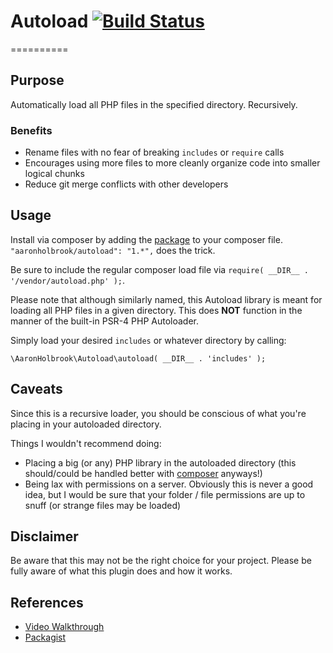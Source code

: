 # Autoload [![Build Status](https://travis-ci.org/AaronHolbrook/autoload.svg?branch=master)](https://travis-ci.org/AaronHolbrook/autoload)
==========

## Purpose
Automatically load all PHP files in the specified directory. Recursively.

### Benefits

* Rename files with no fear of breaking `includes` or `require` calls
* Encourages using more files to more cleanly organize code into smaller logical chunks
* Reduce git merge conflicts with other developers

## Usage
Install via composer by adding the [package](https://packagist.org/packages/aaronholbrook/autoload) to your composer file. `"aaronholbrook/autoload": "1.*",` does the trick.

Be sure to include the regular composer load file via `require( __DIR__ . '/vendor/autoload.php' );`.

Please note that although similarly named, this Autoload library is meant for loading all PHP files in a given directory. This does **NOT** function in the manner of the built-in PSR-4 PHP Autoloader.

Simply load your desired `includes` or whatever directory by calling:

```
\AaronHolbrook\Autoload\autoload( __DIR__ . 'includes' );
```

## Caveats
Since this is a recursive loader, you should be conscious of what you're placing in your autoloaded directory.

Things I wouldn't recommend doing:
* Placing a big (or any) PHP library in the autoloaded directory (this should/could be handled better with [composer](https://getcomposer.org/) anyways!)
* Being lax with permissions on a server. Obviously this is never a good idea, but I would be sure that your folder / file permissions are up to snuff (or strange files may be loaded)

## Disclaimer
Be aware that this may not be the right choice for your project. Please be fully aware of what this plugin does and how it works.

## References
* [Video Walkthrough](https://www.youtube.com/watch?v=NZtwcdIcHZ4)
* [Packagist](https://packagist.org/packages/aaronholbrook/autoload)
